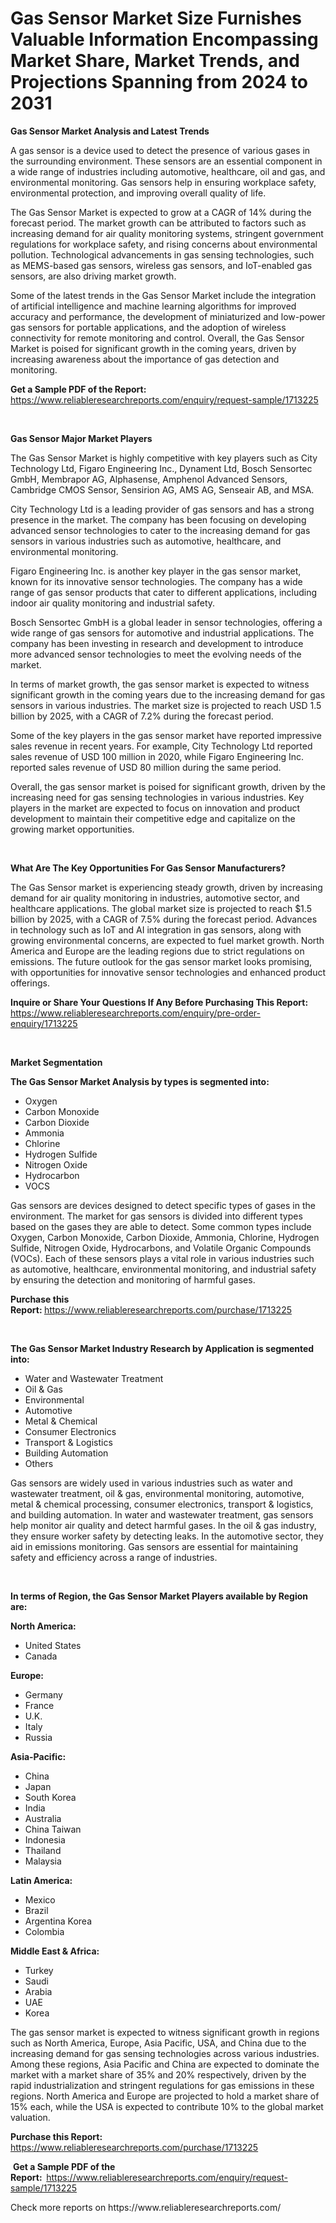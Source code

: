 <p><h1>Gas Sensor Market Size Furnishes Valuable Information Encompassing Market Share, Market Trends, and Projections Spanning from 2024 to 2031</h1></p><p><strong>Gas Sensor Market Analysis and Latest Trends</strong></p>
<p><p>A gas sensor is a device used to detect the presence of various gases in the surrounding environment. These sensors are an essential component in a wide range of industries including automotive, healthcare, oil and gas, and environmental monitoring. Gas sensors help in ensuring workplace safety, environmental protection, and improving overall quality of life.</p><p>The Gas Sensor Market is expected to grow at a CAGR of 14% during the forecast period. The market growth can be attributed to factors such as increasing demand for air quality monitoring systems, stringent government regulations for workplace safety, and rising concerns about environmental pollution. Technological advancements in gas sensing technologies, such as MEMS-based gas sensors, wireless gas sensors, and IoT-enabled gas sensors, are also driving market growth.</p><p>Some of the latest trends in the Gas Sensor Market include the integration of artificial intelligence and machine learning algorithms for improved accuracy and performance, the development of miniaturized and low-power gas sensors for portable applications, and the adoption of wireless connectivity for remote monitoring and control. Overall, the Gas Sensor Market is poised for significant growth in the coming years, driven by increasing awareness about the importance of gas detection and monitoring.</p></p>
<p><strong>Get a Sample PDF of the Report:&nbsp;</strong> <a href="https://www.reliableresearchreports.com/enquiry/request-sample/1713225">https://www.reliableresearchreports.com/enquiry/request-sample/1713225</a></p>
<p>&nbsp;</p>
<p><strong>Gas Sensor Major Market Players</strong></p>
<p><p>The Gas Sensor Market is highly competitive with key players such as City Technology Ltd, Figaro Engineering Inc., Dynament Ltd, Bosch Sensortec GmbH, Membrapor AG, Alphasense, Amphenol Advanced Sensors, Cambridge CMOS Sensor, Sensirion AG, AMS AG, Senseair AB, and MSA.</p><p>City Technology Ltd is a leading provider of gas sensors and has a strong presence in the market. The company has been focusing on developing advanced sensor technologies to cater to the increasing demand for gas sensors in various industries such as automotive, healthcare, and environmental monitoring.</p><p>Figaro Engineering Inc. is another key player in the gas sensor market, known for its innovative sensor technologies. The company has a wide range of gas sensor products that cater to different applications, including indoor air quality monitoring and industrial safety.</p><p>Bosch Sensortec GmbH is a global leader in sensor technologies, offering a wide range of gas sensors for automotive and industrial applications. The company has been investing in research and development to introduce more advanced sensor technologies to meet the evolving needs of the market.</p><p>In terms of market growth, the gas sensor market is expected to witness significant growth in the coming years due to the increasing demand for gas sensors in various industries. The market size is projected to reach USD 1.5 billion by 2025, with a CAGR of 7.2% during the forecast period.</p><p>Some of the key players in the gas sensor market have reported impressive sales revenue in recent years. For example, City Technology Ltd reported sales revenue of USD 100 million in 2020, while Figaro Engineering Inc. reported sales revenue of USD 80 million during the same period.</p><p>Overall, the gas sensor market is poised for significant growth, driven by the increasing need for gas sensing technologies in various industries. Key players in the market are expected to focus on innovation and product development to maintain their competitive edge and capitalize on the growing market opportunities.</p></p>
<p>&nbsp;</p>
<p><strong>What Are The Key Opportunities For Gas Sensor Manufacturers?</strong></p>
<p><p>The Gas Sensor market is experiencing steady growth, driven by increasing demand for air quality monitoring in industries, automotive sector, and healthcare applications. The global market size is projected to reach $1.5 billion by 2025, with a CAGR of 7.5% during the forecast period. Advances in technology such as IoT and AI integration in gas sensors, along with growing environmental concerns, are expected to fuel market growth. North America and Europe are the leading regions due to strict regulations on emissions. The future outlook for the gas sensor market looks promising, with opportunities for innovative sensor technologies and enhanced product offerings.</p></p>
<p><strong>Inquire or Share Your Questions If Any Before Purchasing This Report:</strong> <a href="https://www.reliableresearchreports.com/enquiry/pre-order-enquiry/1713225">https://www.reliableresearchreports.com/enquiry/pre-order-enquiry/1713225</a></p>
<p>&nbsp;</p>
<p><strong>Market Segmentation</strong></p>
<p><strong>The Gas Sensor Market Analysis by types is segmented into:</strong></p>
<p><ul><li>Oxygen</li><li>Carbon Monoxide</li><li>Carbon Dioxide</li><li>Ammonia</li><li>Chlorine</li><li>Hydrogen Sulfide</li><li>Nitrogen Oxide</li><li>Hydrocarbon</li><li>VOCS</li></ul></p>
<p><p>Gas sensors are devices designed to detect specific types of gases in the environment. The market for gas sensors is divided into different types based on the gases they are able to detect. Some common types include Oxygen, Carbon Monoxide, Carbon Dioxide, Ammonia, Chlorine, Hydrogen Sulfide, Nitrogen Oxide, Hydrocarbons, and Volatile Organic Compounds (VOCs). Each of these sensors plays a vital role in various industries such as automotive, healthcare, environmental monitoring, and industrial safety by ensuring the detection and monitoring of harmful gases.</p></p>
<p><strong>Purchase this Report:&nbsp;</strong><a href="https://www.reliableresearchreports.com/purchase/1713225">https://www.reliableresearchreports.com/purchase/1713225</a></p>
<p>&nbsp;</p>
<p><strong>The Gas Sensor Market Industry Research by Application is segmented into:</strong></p>
<p><ul><li>Water and Wastewater Treatment</li><li>Oil & Gas</li><li>Environmental</li><li>Automotive</li><li>Metal & Chemical</li><li>Consumer Electronics</li><li>Transport & Logistics</li><li>Building Automation</li><li>Others</li></ul></p>
<p><p>Gas sensors are widely used in various industries such as water and wastewater treatment, oil & gas, environmental monitoring, automotive, metal & chemical processing, consumer electronics, transport & logistics, and building automation. In water and wastewater treatment, gas sensors help monitor air quality and detect harmful gases. In the oil & gas industry, they ensure worker safety by detecting leaks. In the automotive sector, they aid in emissions monitoring. Gas sensors are essential for maintaining safety and efficiency across a range of industries.</p></p>
<p>&nbsp;</p>
<p><strong>In terms of Region, the Gas Sensor Market Players available by Region are:</strong></p>
<p>
    <p> <strong> North America: </strong>
        <ul>
            <li>United States</li>
            <li>Canada</li>
        </ul>
        </p> 
    <p> <strong> Europe: </strong>
        <ul>
            <li>Germany</li>
            <li>France</li>
            <li>U.K.</li>
            <li>Italy</li>
            <li>Russia</li>
        </ul>
        </p> 
    <p> <strong> Asia-Pacific: </strong>
        <ul>
            <li>China</li>
            <li>Japan</li>
            <li>South Korea</li>
            <li>India</li>
            <li>Australia</li>
            <li>China Taiwan</li>
            <li>Indonesia</li>
            <li>Thailand</li>
            <li>Malaysia</li>
        </ul>
        </p> 
    <p> <strong> Latin America: </strong>
        <ul>
            <li>Mexico</li>
            <li>Brazil</li>
            <li>Argentina Korea</li>
            <li>Colombia</li>
        </ul>
        </p> 
    <p> <strong> Middle East & Africa: </strong>
        <ul>
            <li>Turkey</li>
            <li>Saudi</li>
            <li>Arabia</li>
            <li>UAE</li>
            <li>Korea</li>
        </ul>
    </p>
    </p>
<p><p>The gas sensor market is expected to witness significant growth in regions such as North America, Europe, Asia Pacific, USA, and China due to the increasing demand for gas sensing technologies across various industries. Among these regions, Asia Pacific and China are expected to dominate the market with a market share of 35% and 20% respectively, driven by the rapid industrialization and stringent regulations for gas emissions in these regions. North America and Europe are projected to hold a market share of 15% each, while the USA is expected to contribute 10% to the global market valuation.</p></p>
<p><strong>Purchase this Report: </strong><a href="https://www.reliableresearchreports.com/purchase/1713225">https://www.reliableresearchreports.com/purchase/1713225</a></p>
<p>&nbsp;<strong>Get a Sample PDF of the Report:&nbsp;&nbsp;</strong><a href="https://www.reliableresearchreports.com/enquiry/request-sample/1713225">https://www.reliableresearchreports.com/enquiry/request-sample/1713225</a></p>
<p><strong></strong></p>
<p>Check more reports on https://www.reliableresearchreports.com/</p>